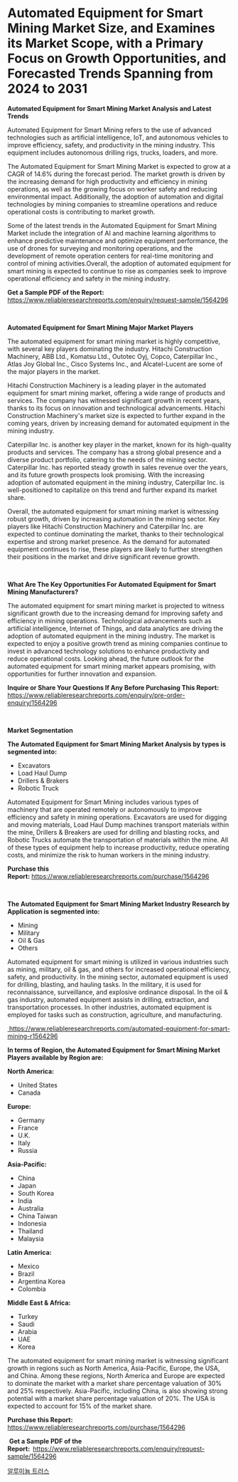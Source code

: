 <p><h1>Automated Equipment for Smart Mining Market Size, and Examines its Market Scope, with a Primary Focus on Growth Opportunities, and Forecasted Trends Spanning from 2024 to 2031</h1></p><p><strong>Automated Equipment for Smart Mining Market Analysis and Latest Trends</strong></p>
<p><p>Automated Equipment for Smart Mining refers to the use of advanced technologies such as artificial intelligence, IoT, and autonomous vehicles to improve efficiency, safety, and productivity in the mining industry. This equipment includes autonomous drilling rigs, trucks, loaders, and more.</p><p>The Automated Equipment for Smart Mining Market is expected to grow at a CAGR of 14.6% during the forecast period. The market growth is driven by the increasing demand for high productivity and efficiency in mining operations, as well as the growing focus on worker safety and reducing environmental impact. Additionally, the adoption of automation and digital technologies by mining companies to streamline operations and reduce operational costs is contributing to market growth.</p><p>Some of the latest trends in the Automated Equipment for Smart Mining Market include the integration of AI and machine learning algorithms to enhance predictive maintenance and optimize equipment performance, the use of drones for surveying and monitoring operations, and the development of remote operation centers for real-time monitoring and control of mining activities.Overall, the adoption of automated equipment for smart mining is expected to continue to rise as companies seek to improve operational efficiency and safety in the mining industry.</p></p>
<p><strong>Get a Sample PDF of the Report:&nbsp;</strong> <a href="https://www.reliableresearchreports.com/enquiry/request-sample/1564296">https://www.reliableresearchreports.com/enquiry/request-sample/1564296</a></p>
<p>&nbsp;</p>
<p><strong>Automated Equipment for Smart Mining Major Market Players</strong></p>
<p><p>The automated equipment for smart mining market is highly competitive, with several key players dominating the industry. Hitachi Construction Machinery, ABB Ltd., Komatsu Ltd., Outotec Oyj, Copco, Caterpillar Inc., Atlas Joy Global Inc., Cisco Systems Inc., and Alcatel-Lucent are some of the major players in the market.</p><p>Hitachi Construction Machinery is a leading player in the automated equipment for smart mining market, offering a wide range of products and services. The company has witnessed significant growth in recent years, thanks to its focus on innovation and technological advancements. Hitachi Construction Machinery's market size is expected to further expand in the coming years, driven by increasing demand for automated equipment in the mining industry.</p><p>Caterpillar Inc. is another key player in the market, known for its high-quality products and services. The company has a strong global presence and a diverse product portfolio, catering to the needs of the mining sector. Caterpillar Inc. has reported steady growth in sales revenue over the years, and its future growth prospects look promising. With the increasing adoption of automated equipment in the mining industry, Caterpillar Inc. is well-positioned to capitalize on this trend and further expand its market share.</p><p>Overall, the automated equipment for smart mining market is witnessing robust growth, driven by increasing automation in the mining sector. Key players like Hitachi Construction Machinery and Caterpillar Inc. are expected to continue dominating the market, thanks to their technological expertise and strong market presence. As the demand for automated equipment continues to rise, these players are likely to further strengthen their positions in the market and drive significant revenue growth.</p></p>
<p>&nbsp;</p>
<p><strong>What Are The Key Opportunities For Automated Equipment for Smart Mining Manufacturers?</strong></p>
<p><p>The automated equipment for smart mining market is projected to witness significant growth due to the increasing demand for improving safety and efficiency in mining operations. Technological advancements such as artificial intelligence, Internet of Things, and data analytics are driving the adoption of automated equipment in the mining industry. The market is expected to enjoy a positive growth trend as mining companies continue to invest in advanced technology solutions to enhance productivity and reduce operational costs. Looking ahead, the future outlook for the automated equipment for smart mining market appears promising, with opportunities for further innovation and expansion.</p></p>
<p><strong>Inquire or Share Your Questions If Any Before Purchasing This Report:</strong> <a href="https://www.reliableresearchreports.com/enquiry/pre-order-enquiry/1564296">https://www.reliableresearchreports.com/enquiry/pre-order-enquiry/1564296</a></p>
<p>&nbsp;</p>
<p><strong>Market Segmentation</strong></p>
<p><strong>The Automated Equipment for Smart Mining Market Analysis by types is segmented into:</strong></p>
<p><ul><li>Excavators</li><li>Load Haul Dump</li><li>Drillers & Brakers</li><li>Robotic Truck</li></ul></p>
<p><p>Automated Equipment for Smart Mining includes various types of machinery that are operated remotely or autonomously to improve efficiency and safety in mining operations. Excavators are used for digging and moving materials, Load Haul Dump machines transport materials within the mine, Drillers & Breakers are used for drilling and blasting rocks, and Robotic Trucks automate the transportation of materials within the mine. All of these types of equipment help to increase productivity, reduce operating costs, and minimize the risk to human workers in the mining industry.</p></p>
<p><strong>Purchase this Report:&nbsp;</strong><a href="https://www.reliableresearchreports.com/purchase/1564296">https://www.reliableresearchreports.com/purchase/1564296</a></p>
<p>&nbsp;</p>
<p><strong>The Automated Equipment for Smart Mining Market Industry Research by Application is segmented into:</strong></p>
<p><ul><li>Mining</li><li>Military</li><li>Oil & Gas</li><li>Others</li></ul></p>
<p><p>Automated equipment for smart mining is utilized in various industries such as mining, military, oil & gas, and others for increased operational efficiency, safety, and productivity. In the mining sector, automated equipment is used for drilling, blasting, and hauling tasks. In the military, it is used for reconnaissance, surveillance, and explosive ordinance disposal. In the oil & gas industry, automated equipment assists in drilling, extraction, and transportation processes. In other industries, automated equipment is employed for tasks such as construction, agriculture, and manufacturing.</p></p>
<p><a href="https://www.reliableresearchreports.com/automated-equipment-for-smart-mining-r1564296">&nbsp;https://www.reliableresearchreports.com/automated-equipment-for-smart-mining-r1564296</a></p>
<p><strong>In terms of Region, the Automated Equipment for Smart Mining Market Players available by Region are:</strong></p>
<p>
    <p> <strong> North America: </strong>
        <ul>
            <li>United States</li>
            <li>Canada</li>
        </ul>
        </p> 
    <p> <strong> Europe: </strong>
        <ul>
            <li>Germany</li>
            <li>France</li>
            <li>U.K.</li>
            <li>Italy</li>
            <li>Russia</li>
        </ul>
        </p> 
    <p> <strong> Asia-Pacific: </strong>
        <ul>
            <li>China</li>
            <li>Japan</li>
            <li>South Korea</li>
            <li>India</li>
            <li>Australia</li>
            <li>China Taiwan</li>
            <li>Indonesia</li>
            <li>Thailand</li>
            <li>Malaysia</li>
        </ul>
        </p> 
    <p> <strong> Latin America: </strong>
        <ul>
            <li>Mexico</li>
            <li>Brazil</li>
            <li>Argentina Korea</li>
            <li>Colombia</li>
        </ul>
        </p> 
    <p> <strong> Middle East & Africa: </strong>
        <ul>
            <li>Turkey</li>
            <li>Saudi</li>
            <li>Arabia</li>
            <li>UAE</li>
            <li>Korea</li>
        </ul>
    </p>
    </p>
<p><p>The automated equipment for smart mining market is witnessing significant growth in regions such as North America, Asia-Pacific, Europe, the USA, and China. Among these regions, North America and Europe are expected to dominate the market with a market share percentage valuation of 30% and 25% respectively. Asia-Pacific, including China, is also showing strong potential with a market share percentage valuation of 20%. The USA is expected to account for 15% of the market share.</p></p>
<p><strong>Purchase this Report: </strong><a href="https://www.reliableresearchreports.com/purchase/1564296">https://www.reliableresearchreports.com/purchase/1564296</a></p>
<p>&nbsp;<strong>Get a Sample PDF of the Report:&nbsp;&nbsp;</strong><a href="https://www.reliableresearchreports.com/enquiry/request-sample/1564296">https://www.reliableresearchreports.com/enquiry/request-sample/1564296</a></p>
<p><strong></strong></p>
<p><p><a href="https://medium.com/@flower89678/%EC%95%8C%EB%AF%B8%EB%8A%84-%ED%8A%B8%EB%9F%AC%EC%8A%A4-%EC%8B%9C%EC%9E%A5-%EA%B7%9C%EB%AA%A8-cagr-%ED%8A%B8%EB%A0%8C%EB%93%9C-2024-2030-1fada224ec1d">알루미늄 트러스</a></p></p>